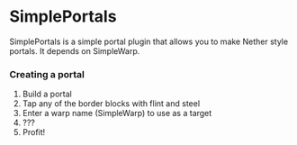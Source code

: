 SimplePortals
=============
SimplePortals is a simple portal plugin that allows you to make Nether style portals. It depends on SimpleWarp.

### Creating a portal
1. Build a portal
2. Tap any of the border blocks with flint and steel
3. Enter a warp name (SimpleWarp) to use as a target
4. ???
5. Profit!
